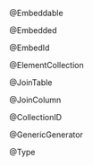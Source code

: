 @Embeddable

@Embedded

@EmbedId

@ElementCollection

@JoinTable

@JoinColumn

@CollectionID

@GenericGenerator

@Type